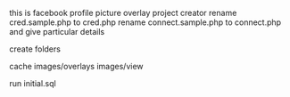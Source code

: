 this is facebook profile picture overlay project creator
rename cred.sample.php to cred.php
rename connect.sample.php to connect.php
        and give particular details

create folders

cache
images/overlays
images/view

run initial.sql